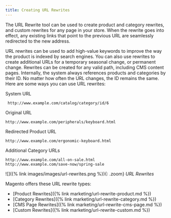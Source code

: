```yaml
---
title: Creating URL Rewrites
---
```


The URL Rewrite tool can be used to create product and category rewrites, and custom rewrites for any page in your store. When the rewrite goes into effect, any existing links that point to the previous URL are seamlessly redirected to the new address.

URL rewrites can be used to add high-value keywords to improve the way the product is indexed by search engines. You can also use rewrites to create additional URLs for a temporary seasonal change, or permanent change. Rewrites can be created for any valid path, including CMS content pages. Internally, the system always references products and categories by their ID. No matter how often the URL changes, the ID remains the same. Here are some ways you can use URL rewrites:

System URL

     http://www.example.com/catalog/category/id/6

Original URL

    http://www.example.com/peripherals/keyboard.html

Redirected Product URL

    http://www.example.com/ergonomic-keyboard.html

Additional Category URLs

    http://www.example.com/all-on-sale.html
    http://www.example.com/save-now/spring-sale

![]({% link images/images/url-rewrites.png %}){: .zoom}
*URL Rewrites*

Magento offers these URL rewrite types:

* [Product Rewrites]({% link marketing/url-rewrite-product.md %})
* [Category Rewrites]({% link marketing/url-rewrite-category.md %})
* [CMS Page Rewrites]({% link marketing/url-rewrite-cms-page.md %})
* [Custom Rewrites]({% link marketing/url-rewrite-custom.md %})
